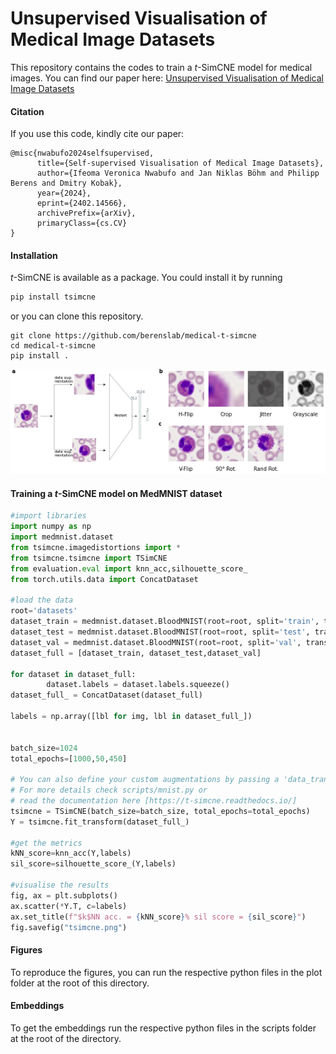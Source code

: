 # Unsupervised Visualisation of Medical Image Datasets

This repository contains the codes to train a $t$-SimCNE model for medical images. You can find our paper here: [Unsupervised Visualisation of Medical Image Datasets
](https://arxiv.org/pdf/2402.14566.pdf)

#### Citation
If you use this code, kindly cite our paper:

```
@misc{nwabufo2024selfsupervised,
      title={Self-supervised Visualisation of Medical Image Datasets}, 
      author={Ifeoma Veronica Nwabufo and Jan Niklas Böhm and Philipp Berens and Dmitry Kobak},
      year={2024},
      eprint={2402.14566},
      archivePrefix={arXiv},
      primaryClass={cs.CV}
}
```

#### Installation
$t$-SimCNE is available as a package. You could install it by running 
```python
pip install tsimcne
``` 
or you can clone this repository.
```
git clone https://github.com/berenslab/medical-t-simcne
cd medical-t-simcne
pip install .
```

![Architecture](figures/arch-augmentation.png "Architecture")


#### Training a $t$-SimCNE model on MedMNIST dataset
```python
#import libraries
import numpy as np
import medmnist.dataset
from tsimcne.imagedistortions import *
from tsimcne.tsimcne import TSimCNE
from evaluation.eval import knn_acc,silhouette_score_
from torch.utils.data import ConcatDataset

#load the data
root='datasets'
dataset_train = medmnist.dataset.BloodMNIST(root=root, split='train', transform=None,target_transform=None, download=True)
dataset_test = medmnist.dataset.BloodMNIST(root=root, split='test', transform=None, target_transform=None, download=True)
dataset_val = medmnist.dataset.BloodMNIST(root=root, split='val', transform=None, target_transform=None, download=True)
dataset_full = [dataset_train, dataset_test,dataset_val]

for dataset in dataset_full:
        dataset.labels = dataset.labels.squeeze()
dataset_full_ = ConcatDataset(dataset_full)

labels = np.array([lbl for img, lbl in dataset_full_])


batch_size=1024
total_epochs=[1000,50,450]

# You can also define your custom augmentations by passing a 'data_transform' parameter.
# For more details check scripts/mnist.py or 
# read the documentation here [https://t-simcne.readthedocs.io/]  
tsimcne = TSimCNE(batch_size=batch_size, total_epochs=total_epochs) 
Y = tsimcne.fit_transform(dataset_full_)

#get the metrics
kNN_score=knn_acc(Y,labels)
sil_score=silhouette_score_(Y,labels)

#visualise the results
fig, ax = plt.subplots()
ax.scatter(*Y.T, c=labels)
ax.set_title(f"$k$NN acc. = {kNN_score}% sil score = {sil_score}")
fig.savefig("tsimcne.png")

```

#### Figures
To reproduce the figures, you can run the respective python files in the plot folder at the root of this directory.

#### Embeddings
To get the embeddings run the respective python files in the scripts folder at the root of the directory.


